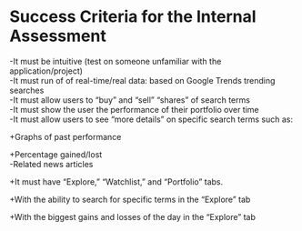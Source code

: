 # Success Criteria for the Internal Assessment
-It must be intuitive (test on someone unfamiliar with the application/project)  
-It must run of of real-time/real data: based on Google Trends trending searches  
-It must allow users to “buy” and “sell” “shares” of search terms  
-It must show the user the performance of their portfolio over time  
-It must allow users to see “more details” on specific search terms such as:  

   +Graphs of past performance  
   
   +Percentage gained/lost  
-Related news articles  

  +It must have “Explore,” “Watchlist,” and “Portfolio” tabs.  
  
  +With the ability to search for specific terms in the “Explore” tab  
  
  +With the biggest gains and losses of the day in the “Explore” tab  
